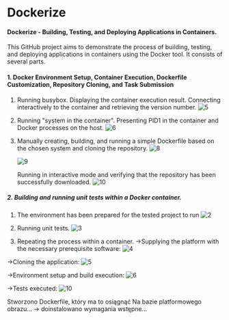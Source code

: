 # Dockerize
#### Dockerize - Building, Testing, and Deploying Applications in Containers.

This GitHub project aims to demonstrate the process of building, testing, and deploying applications in containers using the Docker tool. It consists of several parts.

#### 1. Docker Environment Setup, Container Execution, Dockerfile Customization, Repository Cloning, and Task Submission

1. Running busybox.
Displaying the container execution result.
Connecting interactively to the container and retrieving the version number.
![5](https://github.com/Ulania/Dockerize/assets/96245511/76d37ed4-446c-480d-a81b-334f55fb5e7f)

2. Running "system in the container".
Presenting PID1 in the container and Docker processes on the host.
![6](https://github.com/Ulania/Dockerize/assets/96245511/bee0e8e7-e3ee-4f1e-9ebc-a5119830e42d)

3. Manually creating, building, and running a simple Dockerfile based on the chosen system and cloning the repository.
![8](https://github.com/Ulania/Dockerize/assets/96245511/aa8829d2-94e4-49c8-bcae-4a68bcda45b5)



    ![9](https://github.com/Ulania/Dockerize/assets/96245511/b156c29f-639b-4caa-b325-cbc85fddeb75)

    Running in interactive mode and verifying that the repository has been successfully downloaded.
    ![10](https://github.com/Ulania/Dockerize/assets/96245511/d85fe547-f579-4ba0-9143-5efa212b95a0)

##### 2. Building and running unit tests within a Docker container.

1. The environment has been prepared for the tested project to run
![2](https://github.com/Ulania/Dockerize/assets/96245511/d27f8a6a-84ba-4857-9d72-ce17b8f627af)

2. Running unit tests.
![3](https://github.com/Ulania/Dockerize/assets/96245511/b82e4433-86a4-4ab3-850e-9997c2d707ca)

3. Repeating the process within a container.
->Supplying the platform with the necessary prerequisite software:
![4](https://github.com/Ulania/Dockerize/assets/96245511/776b5473-1f90-4dd1-b784-3b2c5129ea11)

->Cloning the application:
![5](https://github.com/Ulania/Dockerize/assets/96245511/8e884f4c-4be0-42c5-91df-541bdb20c63c)

->Environment setup and build execution:
![6](https://github.com/Ulania/Dockerize/assets/96245511/129491b0-e7ff-412a-bfd0-9ff229efbe56)

->Tests executed:
![10](https://github.com/Ulania/Dockerize/assets/96245511/978c2460-fa79-4add-b30e-341351c6aef2)


Stworzono Dockerfile, który ma to osiągnąć Na bazie platformowego obrazu... -> doinstalowano wymagania wstępne...


